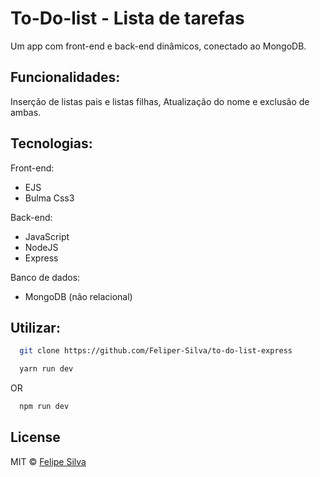# To-Do-list - Lista de tarefas

Um app com front-end e back-end dinâmicos, conectado ao MongoDB.

## Funcionalidades:

Inserção de listas pais e listas filhas, Atualização do nome e exclusão de ambas.

## Tecnologias:

Front-end:

- EJS
- Bulma Css3

Back-end:

- JavaScript
- NodeJS
 - Express

Banco de dados:

- MongoDB (não relacional)

## Utilizar:

```bash
  git clone https://github.com/Feliper-Silva/to-do-list-express

```

```bash
  yarn run dev
```
OR
```bash
  npm run dev
```

## License

MIT © [Felipe Silva](https://www.linkedin.com/in/feliper-silva/)
